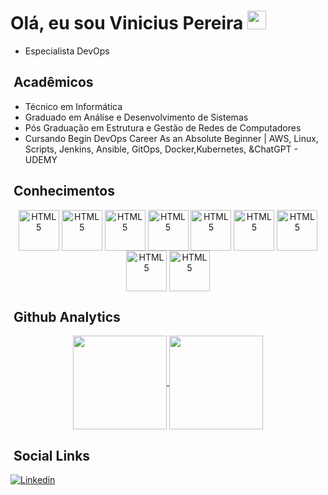 <h1> Olá, eu sou Vinicius Pereira <img src="https://raw.githubusercontent.com/kaueMarques/kaueMarques/master/hi.gif" width="30px"></h1> 

- Especialista DevOps

## &nbsp;Acadêmicos

- Técnico em Informática
- Graduado em Análise e Desenvolvimento de Sistemas
- Pós Graduação em Estrutura e Gestão de Redes de Computadores
- Cursando Begin DevOps Career As an Absolute Beginner | AWS, Linux, Scripts, Jenkins, Ansible, GitOps, Docker,Kubernetes, &ChatGPT - UDEMY

## &nbsp;Conhecimentos
<p align="center">
  <img align="center" alt="HTML5" src="https://static-00.iconduck.com/assets.00/vagrant-icon-1981x2048-m89lsyi5.png" height="65">
  <img align="center" alt="HTML5" src="https://cdn-icons-png.flaticon.com/512/6124/6124995.png" height="65">
  <img align="center" alt="HTML5" src="https://cdn3.iconfinder.com/data/icons/logos-and-brands-adobe/512/267_Python-512.png" height="65">
  <img align="center" alt="HTML5" src="https://static-00.iconduck.com/assets.00/docker-icon-512x438-ga1hb37h.png" height="65">
  <img align="center" alt="HTML5" src="https://upload.wikimedia.org/wikipedia/commons/0/05/Ansible_Logo.png" height="65">
  <img align="center" alt="HTML5" src="https://static-00.iconduck.com/assets.00/terraform-icon-1803x2048-hodrzd3t.png" height="65">
  <img align="center" alt="HTML5" src="https://cdn.icon-icons.com/icons2/2699/PNG/512/kubernetes_logo_icon_168360.png" height="65">
  <img align="center" alt="HTML5" src="https://uxwing.com/wp-content/themes/uxwing/download/brands-and-social-media/aws-icon.png" height="65">
  <img align="center" alt="HTML5" src="https://miro.medium.com/v2/resize:fit:1000/0*riwI1-Hp8F-COeHO.png" height="65">
</p>

## &nbsp;Github Analytics
<p align="center"> 
  <a href="https://github.com/viniciuspereirx/github-readme-stats">
    <img height=150 align="center" src="https://github-readme-stats.vercel.app/api?username=viniciuspereirx&theme=bear" />
  </a>
  <a href="https://github.com/viniciuspereirx/convoychat">
    <img height=150 align="center" src="https://github-readme-stats.vercel.app/api/top-langs?username=viniciuspereirx&theme=bear&layout=compact&langs_count=8&card_width=320" />
  </a>
</p>

## &nbsp;Social Links
[![Linkedin](https://img.shields.io/badge/LinkedIn-0077B5?style=for-the-badge&logo=linkedin&logoColor=white)](https://www.linkedin.com/in/viniciuspereiradev/)


